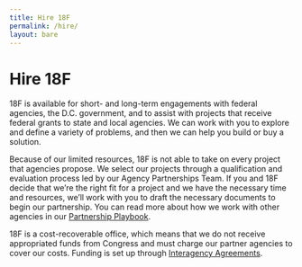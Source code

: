 ```yaml
---
title: Hire 18F
permalink: /hire/
layout: bare
---
```


# Hire 18F

18F is available for short- and long-term engagements with federal
agencies, the D.C. government, and to assist with projects that receive
federal grants to state and local agencies. We can work with you to
explore and define a variety of problems, and then we can help you build
or buy a solution.

Because of our limited resources, 18F is not able to take on every
project that agencies propose. We select our projects through a
qualification and evaluation process led by our Agency Partnerships
Team. If you and 18F decide that we’re the right fit for a project and
we have the necessary time and resources, we’ll work with you to draft
the necessary documents to begin our partnership. You can read more
about how we work with other agencies in our [Partnership
Playbook](https://pages.18f.gov/partnership-playbook/).

18F is a cost-recoverable office, which means that we do not receive
appropriated funds from Congress and must charge our partner agencies to
cover our costs. Funding is set up through [Interagency
Agreements](https://pages.18f.gov/iaa-forms/).
